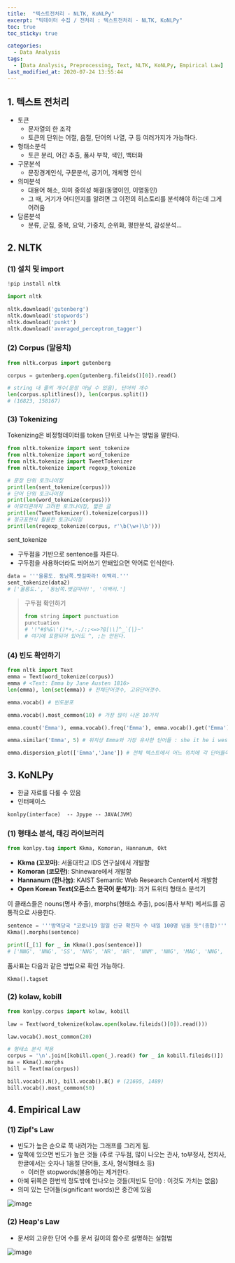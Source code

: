 ```yaml
---
title:  "텍스트전처리 - NLTK, KoNLPy"
excerpt: "빅데이터 수집 / 전처리 : 텍스트전처리 - NLTK, KoNLPy"
toc: true
toc_sticky: true

categories:
  - Data Analysis
tags:
  - [Data Analysis, Preprocessing, Text, NLTK, KoNLPy, Empirical Law]
last_modified_at: 2020-07-24 13:55:44
---
```


## 1. 텍스트 전처리
- 토큰
  - 문자열의 한 조각
  - 토큰의 단위는 어절, 음절, 단어의 나열, 구 등 여러가지가 가능하다.
- 형태소분석 
  - 토큰 분리, 어간 추출, 품사 부착, 색인, 백터화
- 구문분석
  - 문장경계인식, 구문분석, 공기어, 개체명 인식
- 의미분석
  - 대용어 해소, 의미 중의성 해결(동명이인, 이명동인)
  - 그 때, 거기가 어디인지를 알려면 그 이전의 히스토리를 분석해야 하는데 그게 어려움
- 담론분석
  - 분류, 군집, 중복, 요약, 가중치, 순위화, 평판분석, 감성분석...


## 2. NLTK
### (1) 설치 및 import
```py
!pip install nltk

import nltk

nltk.download('gutenberg')
nltk.download('stopwords')
nltk.download('punkt')
nltk.download('averaged_perceptron_tagger')
```

### (2) Corpus (말뭉치)

```py
from nltk.corpus import gutenberg

corpus = gutenberg.open(gutenberg.fileids()[0]).read()

# string 내 줄의 개수(문장 아닐 수 있음), 단어의 개수
len(corpus.splitlines()), len(corpus.split())
# (16823, 158167)
```

### (3) Tokenizing
Tokenizing은 비정형데이터를 token 단위로 나누는 방법을 말한다.  

```py
from nltk.tokenize import sent_tokenize
from nltk.tokenize import word_tokenize
from nltk.tokenize import TweetTokenizer
from nltk.tokenize import regexp_tokenize

# 문장 단위 토크나이징
print(len(sent_tokenize(corpus))) 
# 단어 단위 토크나이징
print(len(word_tokenize(corpus))) 
# 이모티콘까지 고려한 토크나이징, 짧은 글
print(len(TweetTokenizer().tokenize(corpus))) 
# 정규표현식 활용한 토크나이징
print(len(regexp_tokenize(corpus, r'\b(\w+)\b')))
```  

sent_tokenize
- 구두점을 기반으로 sentence를 자른다.
- 구두점을 사용하더라도 띄어쓰기 안돼있으면 약어로 인식한다.

```py
data = '''울릉도. 동남쪽.뱃길따라! 이백리.'''
sent_tokenize(data2)
# ['울릉도.', '동남쪽.뱃길따라!', '이백리.']
```

> 구두점 확인하기
> ```py
> from string import punctuation
> punctuation 
> # '!"#$%&\'()*+,-./:;<=>?@[\\]^_`{|}~'
> # 여기에 포함되어 있어도 ^, ;는 안된다.
> ```

### (4) 빈도 확인하기

```py
from nltk import Text
emma = Text(word_tokenize(corpus))
emma # <Text: Emma by Jane Austen 1816>
len(emma), len(set(emma)) # 전체단어갯수, 고유단어갯수. 

emma.vocab() # 빈도분포

emma.vocab().most_common(10) # 가장 많이 나온 10가지

emma.count('Emma'), emma.vocab().freq('Emma'), emma.vocab().get('Emma') # (855, 0.004458117162447532, 855)

emma.similar('Emma', 5) # 위치상 Emma와 가장 유사한 단어들 : she it he i weston

emma.dispersion_plot(['Emma','Jane']) # 전체 텍스트에서 어느 위치에 각 단어들이 어떻게 분포?

```

## 3. KoNLPy
- 한글 자료를 다룰 수 있음
- 인터페이스

```
konlpy(interface)  -- Jpype -- JAVA(JVM)
```

### (1) 형태소 분석, 태깅 라이브러리
```py
from konlpy.tag import Kkma, Komoran, Hannanum, Okt
```
- **Kkma (꼬꼬마)**: 서울대학교 IDS 연구실에서 개발함
- **Komoran (코모란)**: Shineware에서 개발함
- **Hannanum (한나눔)**: KAIST Semantic Web Research Center에서 개발함
- **Open Korean Text(오픈소스 한국어 분석기)**: 과거 트위터 형태소 분석기
  
이 클래스들은 nouns(명사 추출), morphs(형태소 추출), pos(품사 부착) 메서드를 공통적으로 사용한다.    

```py
sentence = '''방역당국 "코로나19 일일 신규 확진자 수 내일 100명 넘을 듯"(종합)'''
Kkma().morphs(sentence)

print([_[1] for _ in Kkma().pos(sentence)])
# ['NNG', 'NNG', 'SS', 'NNG', 'NR', 'NR', 'NNM', 'NNG', 'MAG', 'NNG', 'NNG', 'NNG', 'NR', 'NNM', 'VV', 'ETD', 'NNB', 'SS', 'SS', 'NNG', 'SS']
```  

품사표는 다음과 같은 방법으로 확인 가능하다.  

```py
Kkma().tagset
```

### (2) kolaw, kobill

```py
from konlpy.corpus import kolaw, kobill

law = Text(word_tokenize(kolaw.open(kolaw.fileids()[0]).read()))

law.vocab().most_common(20)

# 형태소 분석 적용
corpus = '\n'.join([kobill.open(_).read() for _ in kobill.fileids()])
ma = Kkma().morphs
bill = Text(ma(corpus))

bill.vocab().N(), bill.vocab().B() # (21695, 1489)
bill.vocab().most_common(50)
```

## 4. Empirical Law
### (1) Zipf's Law
- 빈도가 높은 순으로 쭉 내려가는 그래프를 그리게 됨.
- 앞쪽에 있으면 빈도가 높은 것들 (주로 구두점, 많이 나오는 관사, to부정사, 전치사, 한글에서는 숫자나 1음절 단어들, 조사, 형식형태소 등)
  - 이러한 stopwords(불용어)는 제거한다.
- 아예 뒤쪽은 한번씩 정도밖에 안나오는 것들(저빈도 단어) : 이것도 가치는 없음)
- 의미 있는 단어들(significant words)은 중간에 있음

![image](https://user-images.githubusercontent.com/58713684/88512778-0df75580-d022-11ea-94af-1192149dd662.png)
  
  
### (2) Heap's Law

- 문서의 고유한 단어 수를 문서 길이의 함수로 설명하는 실험법

![image](https://user-images.githubusercontent.com/58713684/88513125-ae4d7a00-d022-11ea-9a73-15efd62e832e.png)
  
  



